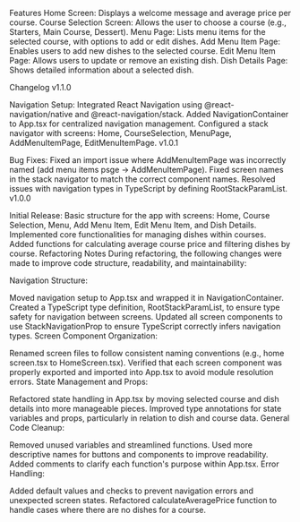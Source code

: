 Features
Home Screen: Displays a welcome message and average price per course.
Course Selection Screen: Allows the user to choose a course (e.g., Starters, Main Course, Dessert).
Menu Page: Lists menu items for the selected course, with options to add or edit dishes.
Add Menu Item Page: Enables users to add new dishes to the selected course.
Edit Menu Item Page: Allows users to update or remove an existing dish.
Dish Details Page: Shows detailed information about a selected dish.

Changelog
v1.1.0

Navigation Setup: Integrated React Navigation using @react-navigation/native and @react-navigation/stack.
Added NavigationContainer to App.tsx for centralized navigation management.
Configured a stack navigator with screens: Home, CourseSelection, MenuPage, AddMenuItemPage, EditMenuItemPage.
v1.0.1

Bug Fixes:
Fixed an import issue where AddMenuItemPage was incorrectly named (add menu items psge -> AddMenuItemPage).
Fixed screen names in the stack navigator to match the correct component names.
Resolved issues with navigation types in TypeScript by defining RootStackParamList.
v1.0.0

Initial Release:
Basic structure for the app with screens: Home, Course Selection, Menu, Add Menu Item, Edit Menu Item, and Dish Details.
Implemented core functionalities for managing dishes within courses.
Added functions for calculating average course price and filtering dishes by course.
Refactoring Notes
During refactoring, the following changes were made to improve code structure, readability, and maintainability:

Navigation Structure:

Moved navigation setup to App.tsx and wrapped it in NavigationContainer.
Created a TypeScript type definition, RootStackParamList, to ensure type safety for navigation between screens.
Updated all screen components to use StackNavigationProp to ensure TypeScript correctly infers navigation types.
Screen Component Organization:

Renamed screen files to follow consistent naming conventions (e.g., home screen.tsx to HomeScreen.tsx).
Verified that each screen component was properly exported and imported into App.tsx to avoid module resolution errors.
State Management and Props:

Refactored state handling in App.tsx by moving selected course and dish details into more manageable pieces.
Improved type annotations for state variables and props, particularly in relation to dish and course data.
General Code Cleanup:

Removed unused variables and streamlined functions.
Used more descriptive names for buttons and components to improve readability.
Added comments to clarify each function's purpose within App.tsx.
Error Handling:

Added default values and checks to prevent navigation errors and unexpected screen states.
Refactored calculateAveragePrice function to handle cases where there are no dishes for a course.
